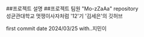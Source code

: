 ##프로젝트 설명
##프로젝트 팀원
"Mo-zZaAa" repository  
성균관대학교 멋쟁이사자처럼 '12'기 '김세은'의 깃허브

first commit date 2024/03/25
with..지민이